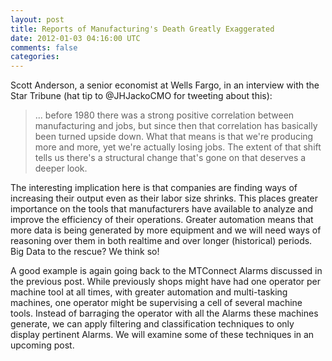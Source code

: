 ```yaml
---           
layout: post
title: Reports of Manufacturing's Death Greatly Exaggerated
date: 2012-01-03 04:16:00 UTC
comments: false
categories: 
---
```


Scott Anderson, a senior economist at Wells Fargo, in an interview with the Star Tribune (hat tip to @JHJackoCMO for tweeting about this):
> ... before 1980 there was a strong positive correlation between manufacturing and jobs, but since then that correlation has basically been turned upside down. What that means is that we're producing more and more, yet we're actually losing jobs. The extent of that shift tells us there's a structural change that's gone on that deserves a deeper look.

The interesting implication here is that companies are finding ways of increasing their output even as their labor size shrinks. This places greater importance on the tools that manufacturers have available to analyze and improve the efficiency of their operations. Greater automation means that more data is being generated by more equipment and we will need ways of reasoning over them in both realtime and over longer (historical) periods. Big Data to the rescue? We think so!


A good example is again going back to the MTConnect Alarms discussed in the previous post. While previously shops might have had one operator per machine tool at all times, with greater automation and multi-tasking machines, one operator might be supervising a cell of several machine tools. Instead of barraging the operator with all the Alarms these machines generate, we can apply filtering and classification techniques to only display pertinent Alarms. We will examine some of these techniques in an upcoming post. 
